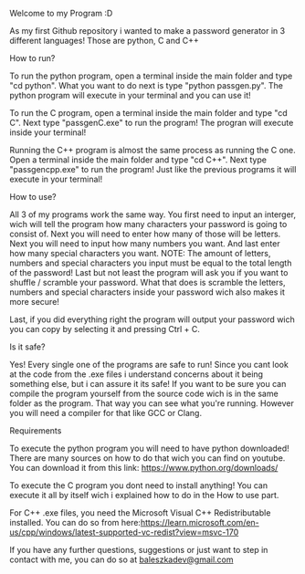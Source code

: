 Welcome to my Program :D

As my first Github repository i wanted to make a password generator in 3 different languages!
Those are python, C and C++

How to run?

To run the python program, open a terminal inside the main folder and type "cd python".
What you want to do next is type "python passgen.py".
The python program will execute in your terminal and you can use it!

To run the C program, open a terminal inside the main folder and type "cd C".
Next type "passgenC.exe" to run the program!
The progran will execute inside your terminal!

Running the C++ program is almost the same process as running the C one.
Open a terminal inside the main folder and type "cd C++".
Next type "passgencpp.exe" to run the program!
Just like the previous programs it will execute in your terminal!

How to use?

All 3 of my programs work the same way.
You first need to input an interger, wich will tell the program how many characters your password is going to consist of.
Next you will need to enter how many of those will be letters.
Next you will need to input how many numbers you want.
And last enter how many special characters you want.
NOTE: The amount of letters, numbers and special characters you input must be equal to the total length of the password!
Last but not least the program will ask you if you want to shuffle / scramble your password.
What that does is scramble the letters, numbers and special characters inside your password wich also makes it more secure!

Last, if you did everything right the program will output your password wich you can copy by selecting it and pressing Ctrl + C.

Is it safe?

Yes! Every single one of the programs are safe to run!
Since you cant look at the code from the .exe files i understand concerns about it being something else, but i can assure it its safe!
If you want to be sure you can compile the program yourself from the source code wich is in the same folder as the program. That way you can see what you're running.
However you will need a compiler for that like GCC or Clang.

Requirements

To execute the python program you will need to have python downloaded!
There are many sources on how to do that wich you can find on youtube.
You can download it from this link: https://www.python.org/downloads/

To execute the C program you dont need to install anything!
You can execute it all by itself wich i explained how to do in the How to use part.

For C++ .exe files, you need the Microsoft Visual C++ Redistributable installed.
You can do so from here:https://learn.microsoft.com/en-us/cpp/windows/latest-supported-vc-redist?view=msvc-170

If you have any further questions, suggestions or just want to step in contact with me, you can do so at baleszkadev@gmail.com